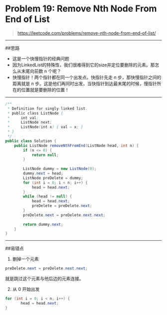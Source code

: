 # Problem 19: Remove Nth Node From End of List


> https://leetcode.com/problems/remove-nth-node-from-end-of-list/

------------------
##思路
* 这是一个快慢指针的经典问题
* 因为LinkedList的特殊性，我们很难得到它的size并定位要删除的元素。那怎么从末尾向前数 n 个呢？
* 快慢指针！两个指针都在同一个出发点。快指针先走 n 步，那快慢指针之间的距离就是 n 步。这是他们再同时出发，当快指针到达最末尾的时候，慢指针所在的位置就是要删除的位置！

--------
```java
/**
 * Definition for singly-linked list.
 * public class ListNode {
 *     int val;
 *     ListNode next;
 *     ListNode(int x) { val = x; }
 * }
 */
public class Solution {
    public ListNode removeNthFromEnd(ListNode head, int n) {
        if (n <= 0) {
            return null;
        }
        
        ListNode dummy = new ListNode(0);
        dummy.next = head;
        ListNode preDelete = dummy;
        for (int i = 0; i < n; i++) {
            head = head.next;
        }
        while (head != null) {
            head = head.next;
            preDelete = preDelete.next;
        }
        preDelete.next = preDelete.next.next;
        
        return dummy.next;
    }
}
```

--------
##易错点

1. 删掉一个元素
```java
preDelete.next = preDelete.next.next;
```
就是跳过这个元素与他后边的元素连接。

2. 从 0 开始出发
```java
for (int i = 0; i < n; i++) {
       head = head.next;
}
```






























